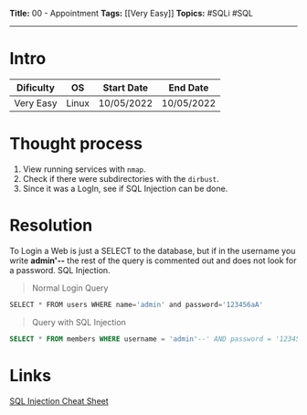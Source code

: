 **Title:** 00 - Appointment
**Tags:** [[Very Easy]]
**Topics:** #SQLi #SQL 

---

# Intro
| Dificulty | OS | Start Date | End Date |
|---|---|---|---|
| Very Easy | Linux | 10/05/2022 | 10/05/2022 |


# Thought process
1. View running services with `nmap`.
2. Check if there were subdirectories with the `dirbust`.
3. Since it was a LogIn, see if SQL Injection can be done.


# Resolution
To Login a Web is just a SELECT to the database, but if in the username you write **admin'--** the rest of the query is commented out and does not look for a password. SQL Injection. 

> Normal Login Query
```sql
SELECT * FROM users WHERE name='admin' and password='123456aA'
```

> Query with SQL Injection
```sql
SELECT * FROM members WHERE username = 'admin'--' AND password = '123456aA'
```


# Links
[SQL Injection Cheat Sheet](https://www.invicti.com/blog/web-security/sql-injection-cheat-sheet/)
